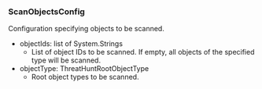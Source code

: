 ### ScanObjectsConfig
Configuration specifying objects to be scanned.

- objectIds: list of System.Strings
  - List of object IDs to be scanned. If empty, all objects of the specified
type will be scanned.
- objectType: ThreatHuntRootObjectType
  - Root object types to be scanned.
